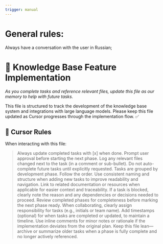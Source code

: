 ```yaml
---
trigger: manual
---
```

# General rules:
Always have a conversation with the user in Russian; 

# 🧠 Knowledge Base Feature Implementation

_As you complete tasks and reference relevant files, update this file as our memory to help with future tasks._

This file is structured to track the development of the knowledge base system and integrations with large language models. Please keep this file updated as Cursor progresses through the implementation flow. ✅




## 🧠 Cursor Rules

When interacting with this file:

> Always update completed tasks with [x] when done.
> Prompt user approval before starting the next phase.
> Log any relevant files changed next to the task (in a comment or sub-bullet).
> Do not auto-complete future tasks until explicitly requested.
> Tasks are grouped by development phase. Follow the order.
> Use consistent naming and structure when adding new tasks to improve readability and navigation.
> Link to related documentation or resources when applicable for easier context and traceability.
> If a task is blocked, clearly note the reason and any dependencies or decisions needed to proceed.
> Review completed phases for completeness before marking the next phase ready.
> When collaborating, clearly assign responsibility for tasks (e.g., initials or team name).
> Add timestamps (optional) for when tasks are completed or updated, to maintain a timeline.
> Use inline comments for minor notes or rationale if the implementation deviates from the original plan.
> Keep this file lean—archive or summarize older tasks when a phase is fully complete and no longer actively referenced.
